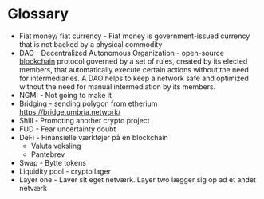 # Glossary

- Fiat money/ fiat currency - Fiat money is government-issued currency that is not backed by a physical commodity
- DAO - Decentralized Autonomous Organization - open-source [blockchain](https://coinmarketcap.com/alexandria/glossary/blockchain) protocol governed by a set of rules, created by its elected members,  that automatically execute certain actions without the need for  intermediaries. A DAO helps to keep a network safe and optimized without the need for manual intermediation by its members.
- NGMI - Not going to make it
- Bridging - sending polygon from etherium https://bridge.umbria.network/
- Shill - Promoting another crypto project
- FUD - Fear uncertainty doubt
- DeFi - Finansielle værktøjer på en blockchain
  - Valuta veksling
  - Pantebrev
- Swap - Bytte tokens
- Liquidity pool - crypto lager
- Layer one - Laver sit eget netværk. Layer two lægger sig op ad et andet netværk

